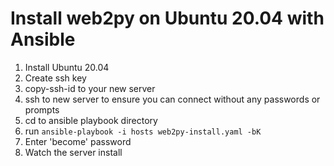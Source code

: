 # Install web2py on Ubuntu 20.04 with Ansible

 1. Install Ubuntu 20.04
 2. Create ssh key
 3. copy-ssh-id to your new server
 4. ssh to new server to ensure you can connect without any passwords or prompts
 5. cd to ansible playbook directory
 6. run `ansible-playbook -i hosts web2py-install.yaml -bK`
 7. Enter 'become' password
 8. Watch the server install
 
